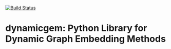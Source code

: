 [![Build Status](https://travis-ci.org/Sujit-O/dynamicgem.svg?branch=master)](https://travis-ci.org/Sujit-O/dynamicgem)

# dynamicgem: Python Library for Dynamic Graph Embedding Methods